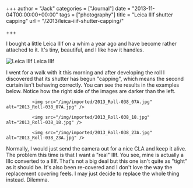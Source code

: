 +++
author = "Jack"
categories = ["Journal"]
date = "2013-11-04T00:00:00+00:00"
tags = ["photography"]
title = "Leica IIIf shutter capping"
url = "/2013/leica-iiif-shutter-capping/"

+++

I bought a little Leica IIIf on a whim a year ago and have become rather attached to it. It's tiny, beautiful, and I like how it handles.  

<img alt="Leica IIIf" src="/img/imported/20131104_DSCF0005-edit.jpg" />
                    Leica IIIf

I went for a walk with it this morning and after developing the roll I discovered that its shutter has begun "capping", which means the second curtain isn't behaving correctly. You can see the results in the examples below. Notice how the right side of the images are darker than the left. 


              <img src="/img/imported/2013_Roll-038_07A.jpg" alt="2013_Roll-038_07A.jpg" />

              <img src="/img/imported/2013_Roll-038_18.jpg" alt="2013_Roll-038_18.jpg" />

              <img src="/img/imported/2013_Roll-038_23A.jpg" alt="2013_Roll-038_23A.jpg" />
			  

Normally, I would just send the camera out for a nice CLA and keep it alive. The problem this time is that I want a "real" IIIf. You see, mine is actually a IIIc converted to a IIIf. That's not a big deal but this one isn't quite as "tight" as it should be. It's also been re-covered and I don't love the way the replacement covering feels. I may just decide to replace the whole thing instead. Dilemma. 
